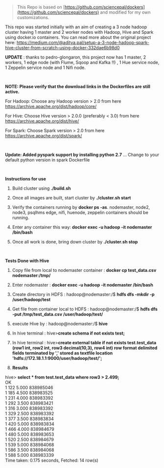 >This Repo is based on [https://github.com/sciencepal/dockers](https://github.com/sciencepal/dockers) and modified for my own customizations.

This repo was started initially with an aim of creating a 3 node hadoop cluster having 1 master and 2 worker nodes with Hadoop, Hive and Spark using docker.io containers. You can read more about the original project here: https://medium.com/@aditya.pal/setup-a-3-node-hadoop-spark-hive-cluster-from-scratch-using-docker-332dae6b98d0

**UPDATE** : thanks to pedro-glongaron, this project now has 1 master, 2 workers, 1 edge node (with Flume, Sqoop and Kafka !!) , 1 Hue service node, 1 Zeppelin service node and 1 Nifi node.

<br />

**NOTE: Please verify that the download links in the Dockerfiles are still active.**

For Hadoop: Choose any Hadoop version > 2.0 from here https://archive.apache.org/dist/hadoop/core/

For Hive: Choose Hive version > 2.0.0 (preferably < 3.0) from here https://archive.apache.org/dist/hive/

For Spark: Choose Spark version > 2.0 from here https://archive.apache.org/dist/spark/

<br />

**Update: Added pyspark support by installing python 2.7** ... Change to your default python version in spark Dockerfile

<br />

**Instructions for use**

1. Build cluster using **./build.sh**

2. Once all images are built, start cluster by **./cluster.sh start**

3. Verify the containers running by **docker ps -as**. nodemaster, node2, node3, psqlhms edge, nifi, huenode, zeppelin containers should be running.

4. Enter any container this way: **docker exec -u hadoop -it nodemaster /bin/bash**

5. Once all work is done, bring down cluster by **./cluster.sh stop**

<br />

**Tests Done with Hive**

1. Copy file from local to nodemaster container : **docker cp test_data.csv nodemaster:/tmp/**

2. Enter nodemaster : **docker exec -u hadoop -it nodemaster /bin/bash**

3. Create directory in HDFS : hadoop@nodemaster:/$ **hdfs dfs -mkdir -p /user/hadoop/test**

4. Get file from container local to HDFS : hadoop@nodemaster:/$ **hdfs dfs -put /tmp/test_data.csv /user/hadoop/test/**

5. execute Hive by : hadoop@nodemaster:/$ **hive**

6. In hive terminal : hive>**create schema if not exists test;**

7. In hive terminal : hive>**create external table if not exists test.test_data (row1 int, row2 int, row3 decimal(10,3), row4 int) row format delimited fields terminated by ',' stored as textfile location 'hdfs://172.18.1.1:9000/user/hadoop/test/';**

8. **Results**

hive> **select * from test.test_data where row3 > 2.499;**<br />
OK<br />
1	122	5.000	838985046<br />
1	185	4.500	838983525<br />
1	231	4.000	838983392<br />
1	292	3.500	838983421<br />
1	316	3.000	838983392<br />
1	329	2.500	838983392<br />
1	377	3.500	838983834<br />
1	420	5.000	838983834<br />
1	466	4.000	838984679<br />
1	480	5.000	838983653<br />
1	520	2.500	838984679<br />
1	539	5.000	838984068<br />
1	586	3.500	838984068<br />
1	588	5.000	838983339<br />
Time taken: 0.175 seconds, Fetched: 14 row(s)

